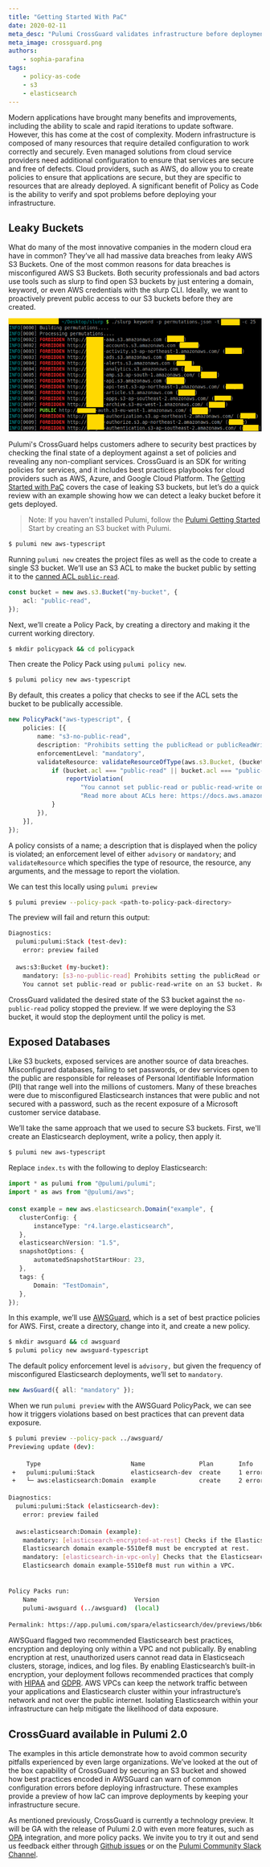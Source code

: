 ```yaml
---
title: "Getting Started With PaC"
date: 2020-02-11
meta_desc: "Pulumi CrossGuard validates infrastructure before deployment to prevent data breaches caused by misconfigured services, "
meta_image: crossguard.png
authors:
    - sophia-parafina
tags:
    - policy-as-code
    - s3
    - elasticsearch
---
```


Modern applications have brought many benefits and improvements, including the ability to scale and rapid iterations to update software. However, this has come at the cost of complexity. Modern infrastructure is composed of many resources that require detailed configuration to work correctly and securely. Even managed solutions from cloud service providers need additional configuration to ensure that services are secure and free of defects. Cloud providers, such as AWS, do allow you to create policies to ensure that applications are secure, but they are specific to resources that are already deployed. A significant benefit of Policy as Code is the ability to verify and spot problems before deploying your infrastructure.

<!--more-->

## Leaky Buckets

What do many of the most innovative companies in the modern cloud era have in common? They’ve all had massive data breaches from leaky AWS S3 Buckets.  One of the most common reasons for data breaches is misconfigured AWS S3 Buckets. Both security professionals and bad actors use tools such as slurp to find open S3 buckets by just entering a domain, keyword, or even AWS credentials with the slurp CLI. Ideally, we want to proactively prevent public access to our S3 buckets before they are created.

![S3 buckets open to public](Slurp-Amazon-AWS-S3-Bucket-Enumerator.png)

Pulumi's CrossGuard helps customers adhere to security best practices by checking the final state of a deployment against a set of policies and revealing any non-compliant services. CrossGuard is an SDK for writing policies for services, and it includes best practices playbooks for cloud providers such as AWS, Azure, and Google Cloud Platform. The [Getting Started with PaC](/docs/using-pulumi/crossguard/get-started/) covers the case of leaking S3 buckets, but let’s do a quick review with an example showing how we can detect a leaky bucket before it gets deployed.

> Note: If you haven’t installed Pulumi, follow the [Pulumi Getting Started](/docs/install/)
Start by creating an S3 bucket with Pulumi.

```bash
$ pulumi new aws-typescript
```

 Running `pulumi new` creates the project files as well as the code to create a single S3 bucket. We’ll use an S3 ACL to make the bucket public by setting it to the [canned ACL `public-read`](https://docs.aws.amazon.com/AmazonS3/latest/dev/acl-overview.html#canned-acl).

```ts
const bucket = new aws.s3.Bucket("my-bucket", {
    acl: "public-read",
});
```

Next, we’ll create a Policy Pack, by creating a directory and making it the current working directory.

```bash
$ mkdir policypack && cd policypack
```

Then create the Policy Pack using `pulumi policy new`.

```bash
$ pulumi policy new aws-typescript
```

By default, this creates a policy that checks to see if the ACL sets the bucket to be publically accessible.

```ts
new PolicyPack("aws-typescript", {
    policies: [{
        name: "s3-no-public-read",
        description: "Prohibits setting the publicRead or publicReadWrite permission on AWS S3 buckets.",
        enforcementLevel: "mandatory",
        validateResource: validateResourceOfType(aws.s3.Bucket, (bucket, args, reportViolation) => {
            if (bucket.acl === "public-read" || bucket.acl === "public-read-write") {
                reportViolation(
                    "You cannot set public-read or public-read-write on an S3 bucket. " +
                    "Read more about ACLs here: https://docs.aws.amazon.com/AmazonS3/latest/dev/acl-overview.html");
            }
        }),
    }],
});
```

A policy consists of a name; a description that is displayed when the policy is violated; an enforcement level of either `advisory` or `mandatory`; and `validateResource` which specifies the type of resource, the resource, any arguments, and the message to report the violation.

We can test this locally using `pulumi preview`

```bash
$ pulumi preview --policy-pack <path-to-policy-pack-directory>
```

The preview will fail and return this output:

```bash
Diagnostics:
  pulumi:pulumi:Stack (test-dev):
    error: preview failed

  aws:s3:Bucket (my-bucket):
    mandatory: [s3-no-public-read] Prohibits setting the publicRead or publicReadWrite permission on AWS S3 buckets.
    You cannot set public-read or public-read-write on an S3 bucket. Read more about ACLs here: https://docs.aws.amazon.com/AmazonS3/latest/dev/acl-overview.html
```

CrossGuard validated the desired state of the S3 bucket against the `no-public-read` policy stopped the preview. If we were deploying the S3 bucket, it would stop the deployment until the policy is met.

## Exposed Databases

Like S3 buckets, exposed services are another source of data breaches. Misconfigured databases, failing to set passwords, or dev services open to the public are responsible for releases of Personal Identifiable Information (PII) that range well into the millions of customers. Many of these breaches were due to misconfigured Elasticsearch instances that were public and not secured with a password, such as the recent exposure of a Microsoft customer service database.

We’ll take the same approach that we used to secure S3 buckets. First, we'll create an Elasticsearch deployment, write a policy, then apply it.

```bash
$ pulumi new aws-typescript
```

Replace `index.ts` with the following to deploy Elasticsearch:

```ts
import * as pulumi from "@pulumi/pulumi";
import * as aws from "@pulumi/aws";

const example = new aws.elasticsearch.Domain("example", {
   clusterConfig: {
       instanceType: "r4.large.elasticsearch",
   },
   elasticsearchVersion: "1.5",
   snapshotOptions: {
       automatedSnapshotStartHour: 23,
   },
   tags: {
       Domain: "TestDomain",
   },
});
```

In this example, we’ll use [AWSGuard](/docs/using-pulumi/crossguard/awsguard/), which is a set of best practice policies for AWS. First, create a directory, change into it, and create a new policy.

```bash
$ mkdir awsguard && cd awsguard
$ pulumi policy new awsguard-typescript
```

The default policy enforcement level is `advisory,` but given the frequency of misconfigured Elasticsearch deployments, we’ll set to `mandatory`.

```ts
new AwsGuard({ all: "mandatory" });
```

When we run `pulumi preview` with the AWSGuard PolicyPack, we can see how it triggers violations based on best practices that can prevent data exposure.

```bash
$ pulumi preview --policy-pack ../awsguard/
Previewing update (dev):

     Type                         Name               Plan       Info
 +   pulumi:pulumi:Stack          elasticsearch-dev  create     1 error
 +   └─ aws:elasticsearch:Domain  example            create     2 errors

Diagnostics:
  pulumi:pulumi:Stack (elasticsearch-dev):
    error: preview failed

  aws:elasticsearch:Domain (example):
    mandatory: [elasticsearch-encrypted-at-rest] Checks if the Elasticsearch Service domains have encryption at rest enabled.
    Elasticsearch domain example-5510ef8 must be encrypted at rest.
    mandatory: [elasticsearch-in-vpc-only] Checks that the Elasticsearch domain is only available within a VPC, and not accessible via a public endpoint.
    Elasticsearch domain example-5510ef8 must run within a VPC.


Policy Packs run:
    Name                           Version
    pulumi-awsguard (../awsguard)  (local)

Permalink: https://app.pulumi.com/spara/elasticsearch/dev/previews/bb6df58f-69aa-485a-99a4-d076bc067b84
```

AWSGuard flagged two recommended Elasticsearch best practices, encryption and deploying only within a VPC and not publically. By enabling encryption at rest, unauthorized users cannot read data in Elasticseach clusters, storage, indices, and log files. By enabling Elasticsearch’s built-in encryption, your deployment follows recommended practices that comply with [HIPAA](https://aspe.hhs.gov/report/health-insurance-portability-and-accountability-act-1996) and [GDPR](https://gdprinfo.eu/). AWS VPCs can keep the network traffic between your applications and Elasticsearch cluster within your infrastructure’s network and not over the public internet. Isolating Elasticsearch within your infrastructure can help mitigate the likelihood of data exposure.

## CrossGuard available in Pulumi 2.0

The examples in this article demonstrate how to avoid common security pitfalls experienced by even large organizations. We’ve looked at the out of the box capability of CrossGuard by securing an S3 bucket and showed how best practices encoded in AWSGuard can warn of common configuration errors before deploying infrastructure. These examples provide a preview of how IaC can improve deployments by keeping your infrastructure secure.

As mentioned previously, CrossGuard is currently a technology preview. It will be GA with the release of Pulumi 2.0 with even more features, such as [OPA](https://www.openpolicyagent.org/) integration, and more policy packs. We invite you to try it out and send us feedback either through [Github issues](https://github.com/pulumi/pulumi-policy) or on the [Pulumi Community Slack Channel](https://slack.pulumi.com/).
